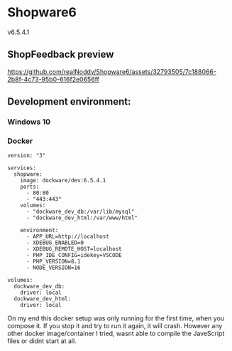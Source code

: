 # Shopware6
v6.5.4.1


## ShopFeedback preview
https://github.com/realNoddy/Shopware6/assets/32793505/7c188066-2b8f-4c73-95b0-616f2e0656ff


## Development environment:

### Windows 10

### Docker

```
version: "3"

services:
  shopware:
    image: dockware/dev:6.5.4.1
    ports:
      - 80:80
      - "443:443"
    volumes:
      - "dockware_dev_db:/var/lib/mysql"
      - "dockware_dev_html:/var/www/html"

    environment:
      - APP_URL=http://localhost
      - XDEBUG_ENABLED=0
      - XDEBUG_REMOTE_HOST=localhost
      - PHP_IDE_CONFIG=idekey=VSCODE
      - PHP_VERSION=8.1
      - NODE_VERSION=16

volumes:
  dockware_dev_db:
    driver: local
  dockware_dev_html:
    driver: local
```

On my end this docker setup was only running for the first time, when you compose it. 
If you stop it and try to run it again, it will crash.
However any other docker image/container I tried, wasnt able to compile the JaveScript files or didnt start at all. 
